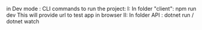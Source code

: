 in Dev mode : 
CLI commands to run the project: 
I: In folder "client": npm run dev 
This will provide url to test app in browser
II: In folder API : dotnet run / dotnet watch 
